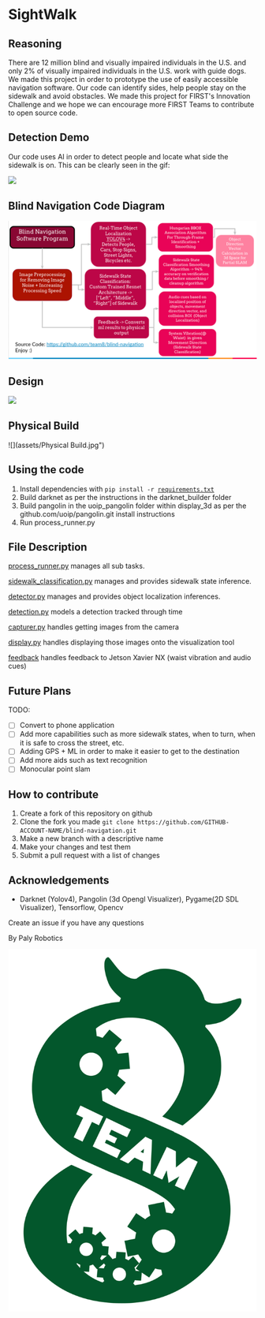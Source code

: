 # SightWalk

## Reasoning

There are 12 million blind and visually impaired individuals in the U.S. and only 2% of visually impaired individuals in
the U.S. work with guide dogs.
We made this project in order to prototype the use of easily accessible navigation software.
Our code can identify sides, help people stay on the sidewalk and avoid obstacles.
We made this project for FIRST's Innovation Challenge and we hope we can encourage more FIRST Teams to contribute 
to open source code.

## Detection Demo
Our code uses AI in order to detect people and locate what side the sidewalk is on.
This can be clearly seen in the gif:

![](assets/Sidewalk_Demo.gif)

## Blind Navigation Code Diagram

![](assets/Code_Diagram.png)

## Design
![](assets/Design.png)

## Physical Build
![](assets/Physical Build.jpg")

## Using the code
1. Install dependencies with `pip install -r `[`requirements.txt`](requirements.txt)
2. Build darknet as per the instructions in the darknet_builder folder
3. Build pangolin in the uoip_pangolin folder within display_3d as per the github.com/uoip/pangolin.git install instructions
4. Run process_runner.py

## File Description

[process_runner.py](process_runner.py) manages all sub tasks.

[sidewalk_classification.py](sidewalk_classification) manages and provides sidewalk state inference.

[detector.py](person_automobile_sign_detection/detector.py) manages and provides object localization inferences.

[detection.py](person_automobile_sign_detection/detection.py) models a detection tracked through time

[capturer.py](capturer.py) handles getting images from the camera

[display.py](display.py) handles displaying those images onto the visualization tool

[feedback](feedback/) handles feedback to Jetson Xavier NX (waist vibration and audio cues)

## Future Plans

TODO:
* [ ] Convert to phone application
* [ ] Add more capabilities such as more sidewalk states, when to turn, when it is safe to cross the street, etc.
* [ ] Adding GPS + ML in order to make it easier to get to the destination
* [ ] Add more aids such as text recognition
* [ ] Monocular point slam

## How to contribute
1. Create a fork of this repository on github
1. Clone the fork you made ``git clone https://github.com/GITHUB-ACCOUNT-NAME/blind-navigation.git``
2. Make a new branch with a descriptive name
3. Make your changes and test them
4. Submit a pull request with a list of changes

## Acknowledgements
* Darknet (Yolov4), Pangolin (3d Opengl Visualizer), Pygame(2D SDL Visualizer), Tensorflow, Opencv

Create an issue if you have any questions

By Paly Robotics

![](assets/Logo.png)
